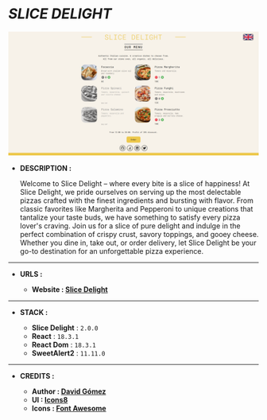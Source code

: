 # _SLICE DELIGHT_

![THUMBNAIL](resources/img/Thumbnail.png)

- **DESCRIPTION :**

  Welcome to Slice Delight – where every bite is a slice of happiness! At Slice Delight, we pride ourselves on serving up the most delectable pizzas crafted with the finest ingredients and bursting with flavor. From classic favorites like Margherita and Pepperoni to unique creations that tantalize your taste buds, we have something to satisfy every pizza lover's craving. Join us for a slice of pure delight and indulge in the perfect combination of crispy crust, savory toppings, and gooey cheese. Whether you dine in, take out, or order delivery, let Slice Delight be your go-to destination for an unforgettable pizza experience.

---

- **URLS :**

  - **Website : [Slice Delight](https://slice-delight.netlify.app)**

---

- **STACK :**

  - **Slice Delight** : `2.0.0`
  - **React** : `18.3.1`
  - **React Dom** : `18.3.1`
  - **SweetAlert2** : `11.11.0`

---

- **CREDITS :**

  - **Author : [David Gómez](https://github.com/DavidGomezToca)**
  - **UI : [Icons8](https://iconos8.es/)**
  - **Icons : [Font Awesome](https://fontawesome.com)**
